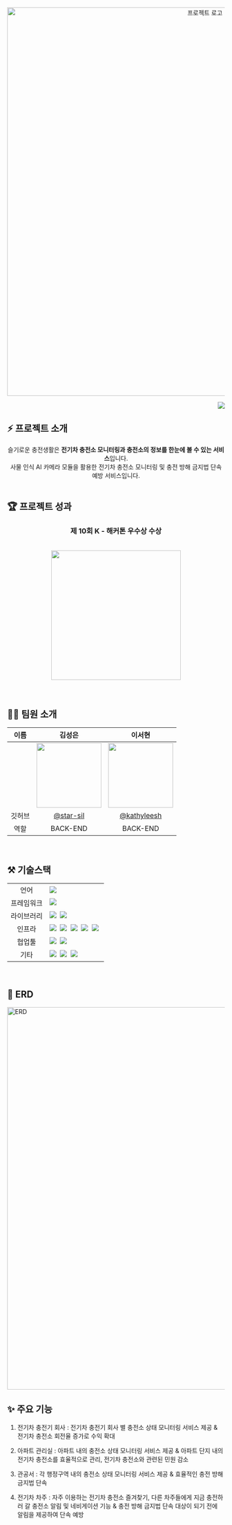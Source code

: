 <p align="center">
  <br>
  <img src="https://user-images.githubusercontent.com/72565083/231439147-e8ade078-71cc-43d3-a4e7-91ed1991f05e.png" alt='프로젝트 로고' width='900px'>
  <br>
  <p align='right'>
    <a href="https://hits.seeyoufarm.com"><img src="https://hits.seeyoufarm.com/api/count/incr/badge.svg?url=https%3A%2F%2Fgithub.com%2FCharging-Life&count_bg=%2379C83D&title_bg=%23555555&icon=&icon_color=%23E7E7E7&title=hits&edge_flat=false"/></a>
  </p>
</p>

## ⚡ 프로젝트 소개

<div align="center">
  <div>슬기로운 충전생활은 <b>전기차 충전소 모니터링과 충전소의 정보를 한눈에 볼 수 있는 서비스</b>입니다.</div>
  <div>사물 인식 AI 카메라 모듈을 활용한 전기차 충전소 모니터링 및 충전 방해 금지법 단속 예방 서비스입니다. </div>
</div>
<br>

## 🏆 프로젝트 성과

<div align="center">
  <h3> 제 10회 K - 해커톤 우수상 수상 </h3>
  <br>
  <img src="https://user-images.githubusercontent.com/90851865/231429828-6ddcb23f-1c33-4637-94c6-d8304d59c42b.jpeg" width="300"/>

</div>
<br>

<!-- ## 🪄 배포 주소 --> 
<!-- 배포 주소 작성 -->

<br>

## 🧑‍💻 팀원 소개

| 이름 | 김성은 | 이서현 |
| :------------: |   :------------: | :-----------: |  
|  |  <img src="https://avatars.githubusercontent.com/u/70811575?v=4" width="150"/> |<img src="https://avatars.githubusercontent.com/u/90851865?s=400&u=b728089d09499144caa10807f9f2a09ee3729782&v=4" width="150"/> |
| 깃허브 | [@star-sil](https://github.com/star-sil)|[@kathyleesh](https://github.com/kathyleesh)|
| 역할 |  BACK-END | BACK-END | 

<br>

## ⚒️ 기술스택

<table>
<tr>
 <td align="center">언어</td>
 <td>
  <img src="https://img.shields.io/badge/Java-orange?style=for-the-badge&logo=Java&logoColor=white"/></a>
 </td>
</tr>
<tr>
 <td align="center">프레임워크</td>
 <td>
  <img src="https://img.shields.io/badge/Spring-6DB33F?style=for-the-badge&logo=Spring&logoColor=ffffff"/>&nbsp  
</tr>
<tr>
 <td align="center">라이브러리</td>
 <td>
  <img src="https://img.shields.io/badge/SpringBoot-6DB33F?style=for-the-badge&logo=SpringBoot&logoColor=ffffff"/>&nbsp
  <img src="https://img.shields.io/badge/springsecurity-6DB33F?style=for-the-badge&logo=springsecurity&logoColor=ffffff"/>&nbsp
</tr>
<tr>
 <td align="center">인프라</td>
 <td>
  <img src="https://img.shields.io/badge/MYSQL-4479A1?style=for-the-badge&logo=MYSQL&logoColor=ffffff"/>&nbsp
  <img src="https://img.shields.io/badge/docker-2496ED?style=for-the-badge&logo=docker&logoColor=ffffff"/>&nbsp
  <img src="https://img.shields.io/badge/amazonaws-232F3E?style=for-the-badge&logo=amazonaws&logoColor=ffffff"/>&nbsp
  <img src="https://img.shields.io/badge/amazons3-569A31?style=for-the-badge&logo=amazons3&logoColor=ffffff"/>&nbsp
  <img src="https://img.shields.io/badge/amazonec2-FF9900?style=for-the-badge&logo=amazonec2&logoColor=ffffff"/>&nbsp
</tr>
<tr>
 <td align="center">협업툴</td>
 <td>
    <img src="https://img.shields.io/badge/Git-F05032?style=for-the-badge&logo=Git&logoColor=white"/>&nbsp 
    <img src="https://img.shields.io/badge/GitHub-181717?style=for-the-badge&logo=GitHub&logoColor=white"/>&nbsp 
    
 </td>
</tr>
<tr>
 <td align="center">기타</td>
 <td>
    <img src="https://img.shields.io/badge/Figma-F24E1E?style=for-the-badge&logo=Figma&logoColor=white"/>&nbsp 
    <img src="https://img.shields.io/badge/Notion-000000?style=for-the-badge&logo=Notion&logoColor=white"/>&nbsp 
    <img src="https://img.shields.io/badge/swagger-85EA2D?style=for-the-badge&logo=swagger&logoColor=white"/>&nbsp 
 </td>
</tr>
</table>

<br>


## 📖 ERD
<img width="886" alt="ERD" src="https://user-images.githubusercontent.com/90851865/232230881-eb0c2f81-0382-4fd0-b344-616128816a1b.png">


<br/>

## ✨ 주요 기능

1. 전기차 충전기 회사 : 전기차 충전기 회사 별 충전소 상태 모니터링 서비스 제공 & 전기차 충전소 회전율 증가로 수익 확대

2. 아파트 관리실 : 아파트 내의 충전소 상태 모니터링 서비스 제공 & 아파트 단지 내의 전기차 충전소를 효율적으로 관리, 전기차 충전소와 관련된 민원 감소 

3. 관공서 : 각 행정구역 내의 충전소 상태 모니터링 서비스 제공 & 효율적인 충전 방해 금지법 단속

4. 전기차 차주 : 자주 이용하는 전기차 충전소 즐겨찾기, 다른 차주들에게 지금 충전하러 갈 충전소 알림 및 네비게이션 기능 & 충전 방해 금지법 단속 대상이 되기 전에 알림을 제공하여 단속 예방

<br/>
